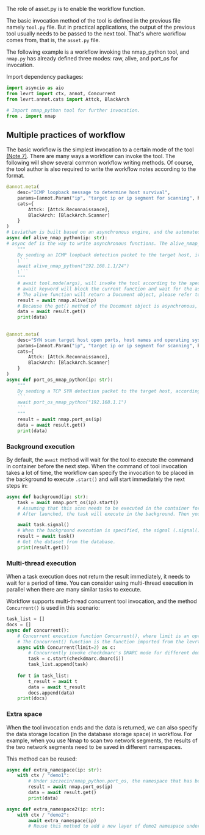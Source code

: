 

The role of asset.py is to enable the workflow function.

The basic invocation method of the tool is defined in the previous file namely `tool.py` file. But in practical applications, the output of the previous tool usually needs to be passed to the next tool. That's where workflow comes from, that is, the `asset.py` file.


The following example is a workflow invoking the nmap_python tool, and `nmap.py` has already defined three modes: raw, alive, and port_os for invocation.

Import dependency packages:

```python
import asyncio as aio
from levrt import ctx, annot, Concurrent
from levrt.annot.cats import Attck, BlackArch

# Import nmap_python tool for further invocation.
from . import nmap
```

## Multiple practices of workflow

The basic workflow is the simplest invocation to a certain mode of the tool [(Note 7)](https://github.com/talentsec/lev_doc/blob/main/14.%20FAQ-en.md#what-is-workflow-whats-the-meaning-of-writing-a-workflow). There are many ways a workflow can invoke the tool. The following will show several common workflow writing methods. Of course, the tool author is also required to write the workflow notes according to the format.

````python
@annot.meta(
    desc="ICMP loopback message to determine host survival",
    params=[annot.Param("ip", "target ip or ip segment for scanning", holder="192.168.1.1/24")],
    cats={
        Attck: [Attck.Reconnaissance],
        BlackArch: [BlackArch.Scanner]
    }
)
# Leviathan is built based on an asynchronous engine, and the automated progress system also depends on the asynchronous protocol, so you need to use python asynchronous programming.
async def alive_nmap_python(ip: str):
# async def is the way to write asynchronous functions. The alive_nmap_python method specifies that the string parameter ip needs to be passed in for the alive mode.
    """
    By sending an ICMP loopback detection packet to the target host, it is judged whether the host is alive or not according to the discard situation of the response packet, the response time, the response content, the banner information and the match of the specific service keyword.
	\```
    await alive_nmap_python("192.168.1.1/24")
    \```
    """
    # await tool.mode(args), will invoke the tool according to the specified mode, will wait for the end of the tool execution, and will save the obtained result to mongodb firstly. The result will get a data set of mongodb, namely levrt. Document object.
    # await keyword will block the current function and wait for the asynchronous function alive() to finish executing and return the result before execution starts. For details, please refer to python asynchronous programming.
    # The alive function will return a Document object, please refer to the API documentation for details.
    result = await nmap.alive(ip)
    # Because the get() method of the Document object is asynchronous, you need to await again. Using the .get() method, you can obtain data from the result dataset.
    data = await result.get()
    print(data)
    
    
@annot.meta(
    desc="SYN scan target host open ports, host names and operating systems",
    params=[annot.Param("ip", "target ip or ip segment for scanning", holder="192.168.1.1/24")],
    cats={
        Attck: [Attck.Reconnaissance],
        BlackArch: [BlackArch.Scanner]
    }
)
async def port_os_nmap_python(ip: str):
    """
    By sending a TCP SYN detection packet to the target host, according to the discard situation of the response packet, response time, response content, banner information and specific service keyword matching, identify the open ports, host names and related services and operating systems of the target host information.
    ```
    await port_os_nmap_python("192.168.1.1")
    ```
    """
    result = await nmap.port_os(ip)
    data = await result.get()
    print(data)
````



### Background execution

By default, the `await` method will wait for the tool to execute the command in container before the next step. When the command of tool invocation takes a lot of time, the workflow can specify the invocation to be placed in the background to execute `.start()` and will start immediately the next steps in:

```python
async def background(ip: str):
    task = await nmap.port_os(ip).start()
    # Assuming that this scan needs to be executed in the container for a long time, it can be executed in the background. The signal() method will block the code and wait for the task to execute successfully before returning
    # After launched, the task will execute in the background. Then you can continue to launch other tasks, block them when needed, and wait for execution results

    await task.signal()
    # When the background execution is specified, the signal (.signal()) can be passed in the tool execution, such as immediately interrupting the execution of the tool in the container, etc.
    result = await task()
    # Get the dataset from the database.
    print(result.get())
```



### Multi-thread execution

When a task execution does not return the result immediately, it needs to wait for a period of time. You can consider using multi-thread execution in parallel when there are many similar tasks to execute.

Workflow supports multi-thread concurrent tool invocation, and the method `Concurrent()` is used in this scenario:

```python
task_list = []
docs = []
async def concurrent():
    # Concurrent execution function Concurrent(), where limit is an optional parameter used to limit the number of tasks to be executed concurrently, the default is no limitation.
    # The Concurrent() function is the function imported from the levrt package above.
    async with Concurrent(limit=2) as c:
        # Concurrently invoke checkdmarc's DMARC mode for different domain names.
        task = c.start(checkdmarc.dmarc(i))
        task_list.append(task)
    
    for t in task_list:
        t_result = await t
        data = await t_result
        docs.append(data)
    print(docs)
```



### Extra space

When the tool invocation ends and the data is returned, we can also specify the data storage location (in the database storage space) in workflow. For example, when you use Nmap to scan two network segments, the results of the two network segments need to be saved in different namespaces.

This method can be reused:

```python
async def extra_namespace(ip: str):
    with ctx / "demo1":
        # Under szczecin/nmap_python.port_os, the namespace that has been specified by our tool Cr() function, create another demo1 space.
        result = await nmap.port_os(ip)
        data = await result.get()
        print(data)

async def extra_namespace2(ip: str):
    with ctx / "demo2":
        await extra_namespace(ip)
        # Reuse this method to add a new layer of demo2 namespace under the demo1 namespace which is added by using the method above.
```
